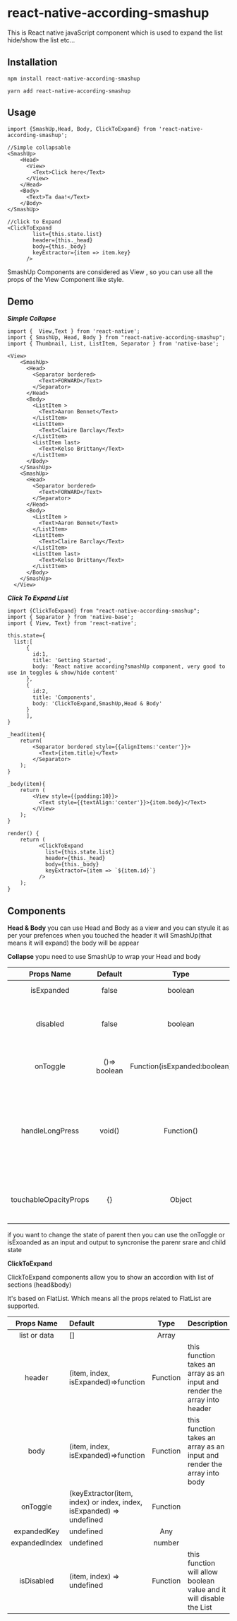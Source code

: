 # react-native-according-smashup

 This is React native javaScript component which is used to expand the list hide/show the list etc...

## Installation

    npm install react-native-according-smashup

    yarn add react-native-according-smashup
    
    
## Usage

    import {SmashUp,Head, Body, ClickToExpand} from 'react-native-according-smashup';

    //Simple collapsable
    <SmashUp>
	    <Head>
	      <View>
	        <Text>Click here</Text>
	      </View>
	    </Head>
	    <Body>
	      <Text>Ta daa!</Text>
	    </Body>
	</SmashUp>
    
    //click to Expand  
    <ClickToExpand
            list={this.state.list}
            header={this._head}
            body={this._body}
            keyExtractor={item => item.key}
          />

SmashUp Components are considered as View , so you can use all the props of the View Component like style.
## Demo 



***Simple Collapse***

    import {  View,Text } from 'react-native';
    import { SmashUp, Head, Body } from "react-native-according-smashup";
    import { Thumbnail, List, ListItem, Separator } from 'native-base';
    
    <View>
        <SmashUp>
          <Head>
            <Separator bordered>
              <Text>FORWARD</Text>
            </Separator>
          </Head>
          <Body>
            <ListItem >
              <Text>Aaron Bennet</Text>
            </ListItem>
            <ListItem>
              <Text>Claire Barclay</Text>
            </ListItem>
            <ListItem last>
              <Text>Kelso Brittany</Text>
            </ListItem>
          </Body>
        </SmashUp>
        <SmashUp>
          <Head>
            <Separator bordered>
              <Text>FORWARD</Text>
            </Separator>
          </Head>
          <Body>
            <ListItem >
              <Text>Aaron Bennet</Text>
            </ListItem>
            <ListItem>
              <Text>Claire Barclay</Text>
            </ListItem>
            <ListItem last>
              <Text>Kelso Brittany</Text>
            </ListItem>
          </Body>
        </SmashUp>
      </View>




***Click To Expand List***
    
    import {ClickToExpand} from "react-native-according-smashup";
    import { Separator } from 'native-base';
    import { View, Text} from 'react-native';
    
    this.state={
      list:[
          {
            id:1,
            title: 'Getting Started',
            body: 'React native according?smashUp component, very good to use in toggles & show/hide content'
          },
          {
            id:2,
            title: 'Components',
            body: 'ClickToExpand,SmashUp,Head & Body'
          }
          ],
    }
    
    _head(item){
	    return(
	        <Separator bordered style={{alignItems:'center'}}>
	          <Text>{item.title}</Text>
	        </Separator>
	    );
    }
    
    _body(item){
	    return (
	        <View style={{padding:10}}>
	          <Text style={{textAlign:'center'}}>{item.body}</Text>
	        </View>
	    );
    }
    
    render() {
	    return (
	          <ClickToExpand
	            list={this.state.list}
	            header={this._head}
	            body={this._body}
                keyExtractor={item => `${item.id}`}
	          />
	    );
    }


## Components

**Head & Body**
you can use Head and Body as a view and you can styule it as per your prefences when you touched the header it will SmashUp(that means it will expand) the body will be appear 

**Collapse**
yopu need to use SmashUp to wrap your Head and body 

| Props Name | Default | Type | Description |
| :--: | :--: | :--: | :------------------------- |
| isExpanded | false | boolean | show the Body if true |
| disabled | false | boolean | disable the click on the collapse header if true |
| onToggle | ()=> boolean | Function(isExpanded:boolean) | this function take a input in boolean |
| handleLongPress | void() | Function() | it handless the longPress if user longPress on header at that time this function calls |
| touchableOpacityProps | {} | Object | you can pass extra props to yopu touch events

if you want to change the state of parent then you can use the onToggle or isExoanded as an input and output to syncronise the parenr srare and child state

**ClickToExpand**

ClickToExpand components allow you to show an accordion with list of sections (head&body)

It's based on FlatList. Which means all the props related to FlatList are supported.

| Props Name | Default | Type | Description |
| :--: | :----- | :--: | :------------------------- |
| list or data | [] | Array |  |
| header | (item, index, isExpanded)=>function | Function | this function takes an array as an input and render the array into header |
| body | (item, index, isExpanded)=>function | Function | this function takes an array as an input and render the array into body  |
| onToggle | (keyExtractor(item, index) or index, index, isExpanded) => undefined | Function ||
| expandedKey | undefined | Any | |
| expandedIndex | undefined | number | |
| isDisabled | (item, index) => undefined | Function | this function will allow boolean value and it will disable the List |
